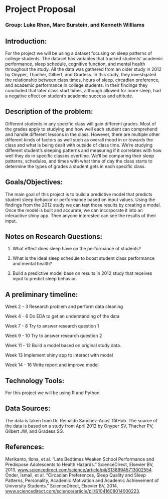 # Project Proposal

### Group: Luke Rhon, Marc Burstein, and Kenneth Williams 

## Introduction:
For the project we will be using a dataset focusing on sleep patterns of college students. The dataset has variables that tracked students’ academic performance, sleep schedule, cognitive function, and 
mental health throughout the study. All the data was gathered from an older study in 2012 by Onyper, Thacher, Gilbert, and Gradess. In this study, they investigated the relationship between class times, 
hours of sleep, circadian preference, and academic performance in college students. In their findings they concluded that later class start times, although allowed for more sleep, had a negative effect 
on student’s academic success and attitude.

## Description of the problem:
Different students in any specific class will gain different grades. Most of the grades apply to studying and how well each student can comprehend and handle different lessons in the class. 
However, there are multiple other different kinds of factors as well such as overall mood in or towards the class and what is being dealt with outside of class time. We’re studying different student’s 
sleeping patterns and measuring if it correlates with how well they do in specific classes overtime. We’ll be comparing their sleep patterns, schedules, and times with what time of day the class starts 
to determine the types of grades a student gets in each specific class.

## Goals/Objectives:
The main goal of this project is to build a predictive model that predicts student sleep behavior or performance based on input values. Using the findings from the 2012 study we can test those results 
by creating a model. Once the model is built and accurate, we can incorporate it into an interactive shiny app. Then anyone interested can see the results of their input.

## Notes on Research Questions:
1. What effect does sleep have on the performance of students?
 
 
2. What is the ideal sleep schedule to boost student class performance and mental health?


3. Build a predictive model base on results in 2012 study that receives input to predict sleep behavior.

## A preliminary timeline:

Week 2 - 3
Research problem and perform data cleaning

Week 4 - 6
Do EDA to get an understanding of the data

Week 7 - 8
Try to answer research question 1

Week 9 - 10
Try to answer research question 2

Week 11 - 12
Build a model based on original study data.

Week 13
Implement shiny app to interact with model

Week 14 - 16
Write report and improve model

## Technology Tools:
For this project we will be using R and Python.

## Data Sources:
The data is taken from Dr. Reinaldo Sanchez-Arias’ GitHub. The source of the data is based on a study from April 2012 by Onyper SV, Thacher PV, Gilbert JW, and Gradess SG.

## References:
Merikanto, Ilona, et al. “Late Bedtimes Weaken School Performance and Predispose Adolescents to Health Hazards.” ScienceDirect, Elsevier BV, 2013, 
www.sciencedirect.com/science/article/pii/S1389945713002554.
Önder, İsmail, et al. “Circadian Preferences, Sleep Quality and Sleep Patterns, Personality, Academic Motivation and Academic Achievement of University Students.” ScienceDirect, Elsevier BV, 2014, 
www.sciencedirect.com/science/article/pii/S1041608014000223.


